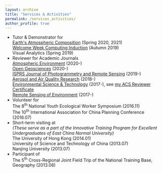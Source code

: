 ```yaml
---
layout: archive
title: "Services & Activities"
permalink: /services_activities/
author_profile: true
---
```


<!-- {% include base_path %} -->

- Tutor & Demonstrator for<br/>
  [Earth's Atmospheric Composition](https://sites.google.com/view/palmerteachinglab/home/atmoscomp?authuser=0) (Spring 2020, 2021)<br/>
  [Welcome Week Computing Induction](https://www.geos.ed.ac.uk/~gisteac/wkzero/) (Autumn 2019)<br/>
  Visual Analytics (Spring 2019)
- Reviewer for Academic Journals<br/>
  [Atmospheric Environment](https://www.journals.elsevier.com/atmospheric-environment) (2020-)<br/>
  [Open Geosciences](https://www.degruyter.com/view/journals/geo/geo-overview.xml) (2020-)<br/>
  [ISPRS Journal of Photogrammetry and Remote Sensing](https://www.journals.elsevier.com/isprs-journal-of-photogrammetry-and-remote-sensing) (2019-)<br/>
  [Aerosol and Air Quality Research](http://www.aaqr.org/) (2018-)<br/>
  [Environmental Science & Technology](https://pubs.acs.org/journal/esthag) (2017-), see [my ACS Reviewer Certificate](https://feiyao-edinburgh.github.io/files/acs_reviewer_certificate.pdf)<br/>
  [Remote Sensing of Environment](https://www.journals.elsevier.com/remote-sensing-of-environment) (2017-)
- Volunteer for<br/>
  The 8<sup>th</sup> National Youth Ecological Worker Symposium (2016.11)<br/>
  The 10<sup>th</sup> International Association for China Planning Conference (2016.07)
- Short-term visiting at<br/>
  <i>(These serve as a part of the Innovative Training Program for Excellent Undergraduates of East China Normal University)</i><br/>
  The University of Hong Kong (2014.01)<br/>
  University of Science and Technology of China (2013.07)<br/>
  Nanjing University (2013.07)
- Participant of<br/>
  The 5<sup>th</sup> Cross-Regional Joint Field Trip of the National Training Base, Geography (2013.08)


